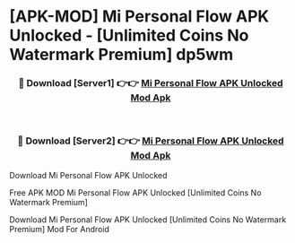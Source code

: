 # [APK-MOD] Mi Personal Flow APK Unlocked - [Unlimited Coins No Watermark Premium] dp5wm



<div align="center">
<h3>🔴 Download [Server1] 👉👉 <a href="https://momento.my/?title=Mi_Personal_Flow_APK_Unlocked">Mi Personal Flow APK Unlocked Mod Apk</a></h3><br>

<h3>🔴 Download [Server2] 👉👉 <a href="https://momento.my/?title=Mi_Personal_Flow_APK_Unlocked">Mi Personal Flow APK Unlocked Mod Apk</a></h3>
</div>



Download Mi Personal Flow APK Unlocked 

Free APK MOD Mi Personal Flow APK Unlocked [Unlimited Coins No Watermark Premium]

Download Mi Personal Flow APK Unlocked [Unlimited Coins No Watermark Premium] Mod For Android
